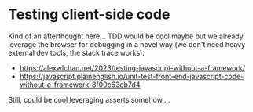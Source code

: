 # Testing client-side code 

Kind of an afterthought here... TDD would be cool maybe but we already leverage the browser for debugging in a novel way (we don't need heavy external dev tools, the stack trace works).

- https://alexwlchan.net/2023/testing-javascript-without-a-framework/
- https://javascript.plainenglish.io/unit-test-front-end-javascript-code-without-a-framework-8f00c63eb7d4

Still, could be cool leveraging asserts somehow....